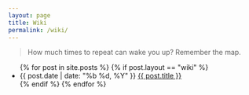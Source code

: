 ```yaml
---
layout: page
title: Wiki
permalink: /wiki/
---
```


> How much times to repeat can wake you up? Remember the map.

<ul>
  {% for post in site.posts %}
    {% if post.layout  == "wiki" %}
      <li><span>{{ post.date | date: "%b %d, %Y" }}</span>
      <a href="{{ post.url }}">{{ post.title }}</a></li>
    {% endif %}
	{% endfor %}
</ul>
